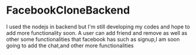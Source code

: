 # FacebookCloneBackend
I used the nodejs in backend but I'm still developing my codes and hope to add more functionality soon. A user can add friend and remove as well as other some functionalities that facebook has such as signup,I am soon going to add the chat,and other more functionalities
